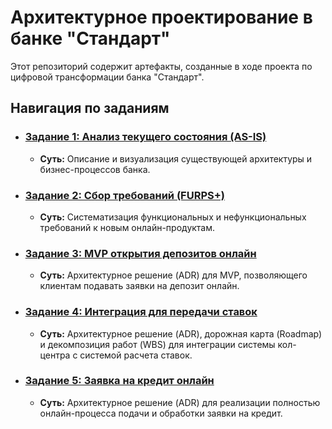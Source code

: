 # Архитектурное проектирование в банке "Стандарт"

Этот репозиторий содержит артефакты, созданные в ходе проекта по цифровой трансформации банка "Стандарт".

## Навигация по заданиям

*   ### [Задание 1: Анализ текущего состояния (AS-IS)](Task1/README.md)
    *   **Суть:** Описание и визуализация существующей архитектуры и бизнес-процессов банка.

*   ### [Задание 2: Сбор требований (FURPS+)](Task2/FURPS_plus.md)
    *   **Суть:** Систематизация функциональных и нефункциональных требований к новым онлайн-продуктам.

*   ### [Задание 3: MVP открытия депозитов онлайн](Task3/ADR-001-Online-Deposits-MVP.md)
    *   **Суть:** Архитектурное решение (ADR) для MVP, позволяющего клиентам подавать заявки на депозит онлайн.

*   ### [Задание 4: Интеграция для передачи ставок](Task4/README.md)
    *   **Суть:** Архитектурное решение (ADR), дорожная карта (Roadmap) и декомпозиция работ (WBS) для интеграции системы кол-центра с системой расчета ставок.

*   ### [Задание 5: Заявка на кредит онлайн](Task5/ADR-003-Online-Credit-Application.md)
    *   **Суть:** Архитектурное решение (ADR) для реализации полностью онлайн-процесса подачи и обработки заявки на кредит.